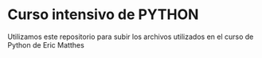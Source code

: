 # Curso intensivo de PYTHON

Utilizamos este repositorio para subir los archivos utilizados en el curso de Python de Eric Matthes
